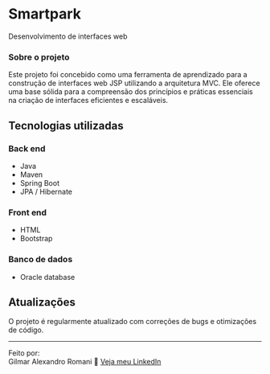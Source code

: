 # Smartpark

Desenvolvimento de interfaces web

### Sobre o projeto

Este projeto foi concebido como uma ferramenta de aprendizado para a construção de interfaces web JSP utilizando a arquitetura MVC. Ele oferece uma base sólida para a compreensão dos princípios e práticas essenciais na criação de interfaces eficientes e escaláveis.

## Tecnologias utilizadas
### Back end
- Java
- Maven
- Spring Boot
- JPA / Hibernate

### Front end
- HTML
- Bootstrap

### Banco de dados
- Oracle database

## Atualizações

O projeto é regularmente atualizado com correções de bugs e otimizações de código.

---

Feito por:<br />
Gilmar Alexandro Romani 👋 [Veja meu LinkedIn](https://www.linkedin.com/in/gilmar-romani/)
